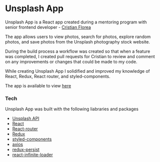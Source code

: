 # Unsplash App

Unsplash App is a React app created during a mentoring program with senior frontend developer - [Cristian Florea](https://www.linkedin.com/in/cristian-florea-396046123/)

The app allows users to view photos, search for photos, explore random photos, and save photos from the Unsplash photography stock website.

During the build process a workflow was created so that when a feature was completed, I created pull requests for Cristian to review and comment on any improvements or changes that could be made to my code. 

While creating Unsplash App I solidified and improved my knowledge of React, Redux, React router, and styled-components.

The app is available to view [here](https://instagram-clone-sandy.vercel.app/)

### Tech

Unsplash App was built with the following liabraries and packages
- [Unsplash API](https://unsplash.com/developers)
- [React](https://reactjs.org/)
- [React-router](https://reactrouter.com/web/guides/quick-start)
- [Redux](https://redux.js.org/)
- [styled-components](https://styled-components.com/)
- [axios](https://axios-http.com/)
- [redux-persist](https://github.com/rt2zz/redux-persist)
- [react-infinite-loader](https://www.npmjs.com/package/react-infinite-loader)

